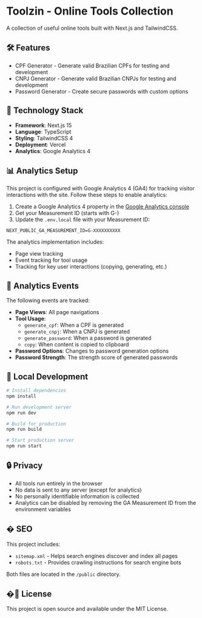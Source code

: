 # Toolzin - Online Tools Collection

A collection of useful online tools built with Next.js and TailwindCSS.

## 🛠️ Features

- CPF Generator - Generate valid Brazilian CPFs for testing and development
- CNPJ Generator - Generate valid Brazilian CNPJs for testing and development
- Password Generator - Create secure passwords with custom options

## 🚀 Technology Stack

- **Framework**: Next.js 15
- **Language**: TypeScript
- **Styling**: TailwindCSS 4
- **Deployment**: Vercel
- **Analytics**: Google Analytics 4

## 📊 Analytics Setup

This project is configured with Google Analytics 4 (GA4) for tracking visitor interactions with the site. Follow these steps to enable analytics:

1. Create a Google Analytics 4 property in the [Google Analytics console](https://analytics.google.com/)
2. Get your Measurement ID (starts with G-)
3. Update the `.env.local` file with your Measurement ID:

```
NEXT_PUBLIC_GA_MEASUREMENT_ID=G-XXXXXXXXXX
```

The analytics implementation includes:

- Page view tracking
- Event tracking for tool usage
- Tracking for key user interactions (copying, generating, etc.)

## 📝 Analytics Events

The following events are tracked:

- **Page Views**: All page navigations
- **Tool Usage**: 
  - `generate_cpf`: When a CPF is generated
  - `generate_cnpj`: When a CNPJ is generated
  - `generate_password`: When a password is generated
  - `copy`: When content is copied to clipboard
- **Password Options**: Changes to password generation options
- **Password Strength**: The strength score of generated passwords

## 🧪 Local Development

```bash
# Install dependencies
npm install

# Run development server
npm run dev

# Build for production
npm run build

# Start production server
npm run start
```

## 🔒 Privacy

- All tools run entirely in the browser
- No data is sent to any server (except for analytics)
- No personally identifiable information is collected
- Analytics can be disabled by removing the GA Measurement ID from the environment variables

## � SEO

This project includes:
- `sitemap.xml` - Helps search engines discover and index all pages
- `robots.txt` - Provides crawling instructions for search engine bots

Both files are located in the `/public` directory.

## �📄 License

This project is open source and available under the MIT License.
